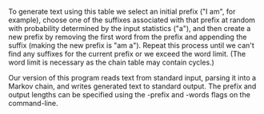 To generate text using this table we select an initial prefix ("I am", for
example), choose one of the suffixes associated with that prefix at random
with probability determined by the input statistics ("a"),
and then create a new prefix by removing the first word from the prefix
and appending the suffix (making the new prefix is "am a"). Repeat this process
until we can't find any suffixes for the current prefix or we exceed the word
limit. (The word limit is necessary as the chain table may contain cycles.)

Our version of this program reads text from standard input, parsing it into a
Markov chain, and writes generated text to standard output.
The prefix and output lengths can be specified using the -prefix and -words
flags on the command-line.